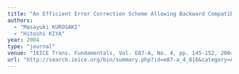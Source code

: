 ```yaml
---
title: "An Efficient Error Correction Scheme Allowing Backward Compatibility with JPEG2000 Codestream"
authors:
  - "Masayuki KUROSAKI"
  - "Hitoshi KIYA"
year: 2004
type: "journal"
venue: "IEICE Trans. Fundamentals, Vol. E87-A, No. 4, pp. 145-152, 2004-04-01."
url: "http://search.ieice.org/bin/summary.php?id=e87-a_4_816&category=A&year=2004&lang=E&abst="
---
```

